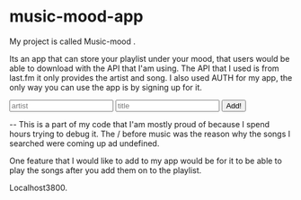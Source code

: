 # music-mood-app
My project is called Music-mood .

 Its an app that can store your playlist under your mood, that users would be able to download with the API that I'am using.
The API that I used is from last.fm it only provides the artist and song. I also used AUTH for my app, the only way you can use the app is by signing up for it.

<form method="POST" action='/musics/search'>
  <input name='artist' type='text' placeholder='artist' />
  <input name='song' type='text' placeholder='title' />
  <input type='submit' value='Add!' />
</form>
-- This is a part of my code that I'am mostly proud of because I spend hours trying to debug it. The / before music was the reason why the songs I searched were coming up ad undefined. 

One feature that I would like to add to my app would be for it to be able to play the songs after you add them on to the playlist.

Localhost3800.
